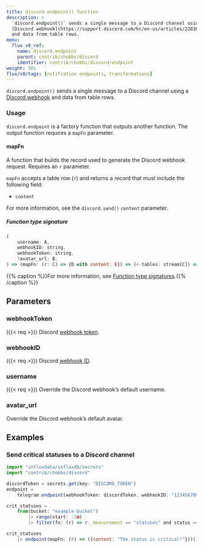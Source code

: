 ```yaml
---
title: discord.endpoint() function
description: >
  `discord.endpoint()` sends a single message to a Discord channel using a
  [Discord webhook](https://support.discord.com/hc/en-us/articles/228383668-Intro-to-Webhooks&?page=3)
  and data from table rows.
menu:
  flux_v0_ref:
    name: discord.endpoint
    parent: contrib/chobbs/discord
    identifier: contrib/chobbs/discord/endpoint
weight: 301
flux/v0/tags: [notifcation endpoints, transformations]
---
```


<!------------------------------------------------------------------------------

IMPORTANT: This page was generated from comments in the Flux source code. Any
edits made directly to this page will be overwritten the next time the
documentation is generated. 

To make updates to this documentation, update the function comments above the
function definition in the Flux source code:

https://github.com/influxdata/flux/blob/master/stdlib/contrib/chobbs/discord/discord.flux#L125-L146

Contributing to Flux: https://github.com/influxdata/flux#contributing
Fluxdoc syntax: https://github.com/influxdata/flux/blob/master/docs/fluxdoc.md

------------------------------------------------------------------------------->

`discord.endpoint()` sends a single message to a Discord channel using a
[Discord webhook](https://support.discord.com/hc/en-us/articles/228383668-Intro-to-Webhooks&?page=3)
and data from table rows.

### Usage
`discord.endpoint` is a factory function that outputs another function.
The output function requires a `mapFn` parameter.

#### mapFn
A function that builds the record used to generate the Discord webhook request.
Requires an `r` parameter.

`mapFn` accepts a table row (`r`) and returns a record that must include the following field:

- `content`

For more information, see the `discord.send()` `content` parameter.

##### Function type signature

```js
(
    username: A,
    webhookID: string,
    webhookToken: string,
    ?avatar_url: B,
) => (mapFn: (r: C) => {D with content: E}) => (<-tables: stream[C]) => stream[{C with _sent: string}]
```

{{% caption %}}For more information, see [Function type signatures](/flux/v0/function-type-signatures/).{{% /caption %}}

## Parameters

### webhookToken
({{< req >}})
Discord [webhook token](https://discord.com/developers/docs/resources/webhook).



### webhookID
({{< req >}})
Discord [webhook ID](https://discord.com/developers/docs/resources/webhook).



### username
({{< req >}})
Override the Discord webhook’s default username.



### avatar_url

Override the Discord webhook’s default avatar.




## Examples

### Send critical statuses to a Discord channel

```js
import "influxdata/influxdb/secrets"
import "contrib/chobbs/discord"

discordToken = secrets.get(key: "DISCORD_TOKEN")
endpoint =
    telegram.endpoint(webhookToken: discordToken, webhookID: "123456789", username: "critBot")

crit_statuses =
    from(bucket: "example-bucket")
        |> range(start: -1m)
        |> filter(fn: (r) => r._measurement == "statuses" and status == "crit")

crit_statuses
    |> endpoint(mapFn: (r) => ({content: "The status is critical!"}))()

```

